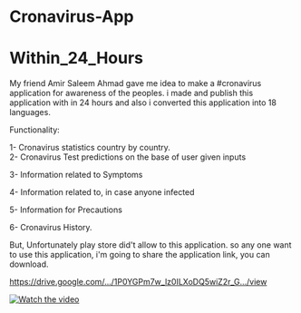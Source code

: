 # Cronavirus-App
# Within_24_Hours

My friend Amir Saleem Ahmad gave me idea to make a #cronavirus application for awareness of the peoples.
i made and publish this application with in 24 hours and also i converted this application into 18 languages.

Functionality:

1- Cronavirus statistics country by country.  
2- Cronavirus Test predictions on the base of user given inputs

3- Information related to Symptoms

4- Information related to, in case anyone infected

5- Information for Precautions

6- Cronavirus History.

But, Unfortunately play store did't allow to this application.
so any one want to use this application, i'm going to share the application link, you can download.

https://drive.google.com/…/1P0YGPm7w_lz0ILXoDQ5wiZ2r_G…/view

[![Watch the video](https://img.youtube.com/vi/sRdOru9Gco8/0.jpg)](https://youtu.be/sRdOru9Gco8)
